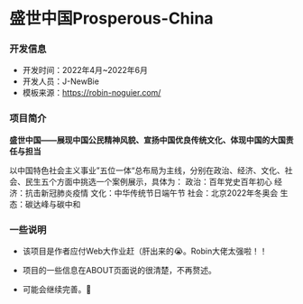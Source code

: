 # 盛世中国Prosperous-China

### 开发信息

+ 开发时间：2022年4月~2022年6月
+ 开发人员：J-NewBie
+ 模板来源：https://robin-noguier.com/

### 项目简介

**盛世中国——展现中国公民精神风貌、宣扬中国优良传统文化、体现中国的大国责任与担当**

以中国特色社会主义事业”五位一体“总布局为主线，分别在政治、经济、文化、社会、民生五个方面中挑选一个案例展示，具体为：
政治：百年党史百年初心
经济：抗击新冠肺炎疫情
文化：中华传统节日端午节
社会：北京2022年冬奥会
生态：碳达峰与碳中和

### 一些说明

+ 该项目是作者应付Web大作业赶（肝出来的:sob:。Robin大佬太强啦！！

+ 项目的一些信息在ABOUT页面说的很清楚，不再赘述。

+ 可能会继续完善。:muscle:

